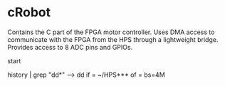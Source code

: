 # cRobot

Contains the C part of the FPGA motor controller. 
Uses DMA access to communicate with the FPGA from the HPS through a lightweight bridge. 
Provides access to 8 ADC pins and GPIOs.

start

history | grep "dd*" 
--> dd if = ~/HPS*** of = bs=4M
